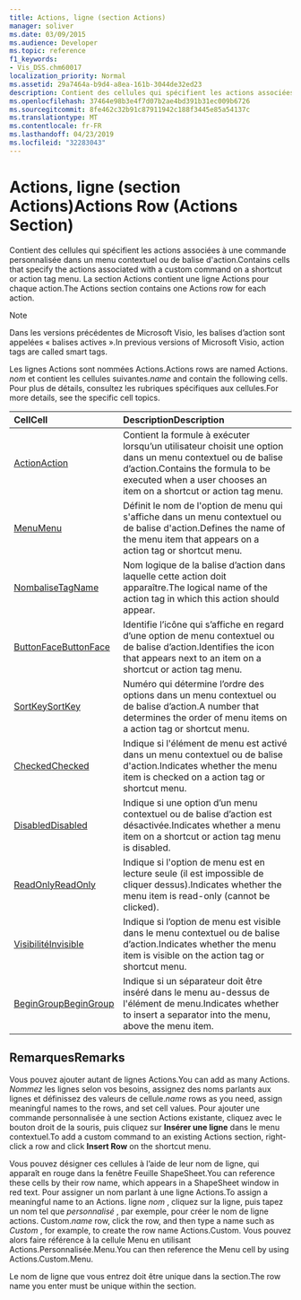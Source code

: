 ```yaml
---
title: Actions, ligne (section Actions)
manager: soliver
ms.date: 03/09/2015
ms.audience: Developer
ms.topic: reference
f1_keywords:
- Vis_DSS.chm60017
localization_priority: Normal
ms.assetid: 29a7464a-b9d4-a8ea-161b-3044de32ed23
description: Contient des cellules qui spécifient les actions associées à une commande personnalisée dans un menu contextuel ou de balise d'action. La section Actions contient une ligne Actions pour chaque action.
ms.openlocfilehash: 37464e98b3e4f7d07b2ae4bd391b31ec009b6726
ms.sourcegitcommit: 8fe462c32b91c87911942c188f3445e85a54137c
ms.translationtype: MT
ms.contentlocale: fr-FR
ms.lasthandoff: 04/23/2019
ms.locfileid: "32283043"
---
```

# <a name="actions-row-actions-section"></a><span data-ttu-id="5ab49-104">Actions, ligne (section Actions)</span><span class="sxs-lookup"><span data-stu-id="5ab49-104">Actions Row (Actions Section)</span></span>

<span data-ttu-id="5ab49-105">Contient des cellules qui spécifient les actions associées à une commande personnalisée dans un menu contextuel ou de balise d'action.</span><span class="sxs-lookup"><span data-stu-id="5ab49-105">Contains cells that specify the actions associated with a custom command on a shortcut or action tag menu.</span></span> <span data-ttu-id="5ab49-106">La section Actions contient une ligne Actions pour chaque action.</span><span class="sxs-lookup"><span data-stu-id="5ab49-106">The Actions section contains one Actions row for each action.</span></span>
  
> [!NOTE]
> <span data-ttu-id="5ab49-107">Dans les versions précédentes de Microsoft Visio, les balises d’action sont appelées « balises actives ».</span><span class="sxs-lookup"><span data-stu-id="5ab49-107">In previous versions of Microsoft Visio, action tags are called smart tags.</span></span> 
  
<span data-ttu-id="5ab49-108">Les lignes Actions sont nommées Actions.</span><span class="sxs-lookup"><span data-stu-id="5ab49-108">Actions rows are named Actions.</span></span> <span data-ttu-id="5ab49-109">*nom* et contient les cellules suivantes.</span><span class="sxs-lookup"><span data-stu-id="5ab49-109">*name*  and contain the following cells.</span></span> <span data-ttu-id="5ab49-110">Pour plus de détails, consultez les rubriques spécifiques aux cellules.</span><span class="sxs-lookup"><span data-stu-id="5ab49-110">For more details, see the specific cell topics.</span></span> 
  
|<span data-ttu-id="5ab49-111">**Cell**</span><span class="sxs-lookup"><span data-stu-id="5ab49-111">**Cell**</span></span>|<span data-ttu-id="5ab49-112">**Description**</span><span class="sxs-lookup"><span data-stu-id="5ab49-112">**Description**</span></span>|
|:-----|:-----|
|[<span data-ttu-id="5ab49-113">Action</span><span class="sxs-lookup"><span data-stu-id="5ab49-113">Action</span></span>](action-cell-actions-section.md) <br/> |<span data-ttu-id="5ab49-114">Contient la formule à exécuter lorsqu’un utilisateur choisit une option dans un menu contextuel ou de balise d’action.</span><span class="sxs-lookup"><span data-stu-id="5ab49-114">Contains the formula to be executed when a user chooses an item on a shortcut or action tag menu.</span></span>  <br/> |
|[<span data-ttu-id="5ab49-115">Menu</span><span class="sxs-lookup"><span data-stu-id="5ab49-115">Menu</span></span>](menu-cell-actions-section.md) <br/> |<span data-ttu-id="5ab49-116">Définit le nom de l'option de menu qui s'affiche dans un menu contextuel ou de balise d'action.</span><span class="sxs-lookup"><span data-stu-id="5ab49-116">Defines the name of the menu item that appears on a action tag or shortcut menu.</span></span>  <br/> |
|[<span data-ttu-id="5ab49-117">Nombalise</span><span class="sxs-lookup"><span data-stu-id="5ab49-117">TagName</span></span>](tagname-cell-actions-section.md) <br/> |<span data-ttu-id="5ab49-118">Nom logique de la balise d’action dans laquelle cette action doit apparaître.</span><span class="sxs-lookup"><span data-stu-id="5ab49-118">The logical name of the action tag in which this action should appear.</span></span>  <br/> |
|[<span data-ttu-id="5ab49-119">ButtonFace</span><span class="sxs-lookup"><span data-stu-id="5ab49-119">ButtonFace</span></span>](buttonface-cell-actions-section.md) <br/> |<span data-ttu-id="5ab49-120">Identifie l’icône qui s’affiche en regard d’une option de menu contextuel ou de balise d’action.</span><span class="sxs-lookup"><span data-stu-id="5ab49-120">Identifies the icon that appears next to an item on a shortcut or action tag menu.</span></span>  <br/> |
|[<span data-ttu-id="5ab49-121">SortKey</span><span class="sxs-lookup"><span data-stu-id="5ab49-121">SortKey</span></span>](sortkey-cell-actions-section.md) <br/> |<span data-ttu-id="5ab49-122">Numéro qui détermine l’ordre des options dans un menu contextuel ou de balise d’action.</span><span class="sxs-lookup"><span data-stu-id="5ab49-122">A number that determines the order of menu items on a action tag or shortcut menu.</span></span>  <br/> |
|[<span data-ttu-id="5ab49-123">Checked</span><span class="sxs-lookup"><span data-stu-id="5ab49-123">Checked</span></span>](checked-cell-actions-section.md) <br/> |<span data-ttu-id="5ab49-124">Indique si l'élément de menu est activé dans un menu contextuel ou de balise d'action.</span><span class="sxs-lookup"><span data-stu-id="5ab49-124">Indicates whether the menu item is checked on a action tag or shortcut menu.</span></span>  <br/> |
|[<span data-ttu-id="5ab49-125">Disabled</span><span class="sxs-lookup"><span data-stu-id="5ab49-125">Disabled</span></span>](disabled-cell-actions-section.md) <br/> |<span data-ttu-id="5ab49-126">Indique si une option d’un menu contextuel ou de balise d’action est désactivée.</span><span class="sxs-lookup"><span data-stu-id="5ab49-126">Indicates whether a menu item on a shortcut or action tag menu is disabled.</span></span>  <br/> |
|[<span data-ttu-id="5ab49-127">ReadOnly</span><span class="sxs-lookup"><span data-stu-id="5ab49-127">ReadOnly</span></span>](readonly-cell-actions-section.md) <br/> |<span data-ttu-id="5ab49-128">Indique si l'option de menu est en lecture seule (il est impossible de cliquer dessus).</span><span class="sxs-lookup"><span data-stu-id="5ab49-128">Indicates whether the menu item is read-only (cannot be clicked).</span></span>  <br/> |
|[<span data-ttu-id="5ab49-129">Visibilité</span><span class="sxs-lookup"><span data-stu-id="5ab49-129">Invisible</span></span>](invisible-cell-actions-section.md) <br/> |<span data-ttu-id="5ab49-130">Indique si l’option de menu est visible dans le menu contextuel ou de balise d’action.</span><span class="sxs-lookup"><span data-stu-id="5ab49-130">Indicates whether the menu item is visible on the action tag or shortcut menu.</span></span>  <br/> |
|[<span data-ttu-id="5ab49-131">BeginGroup</span><span class="sxs-lookup"><span data-stu-id="5ab49-131">BeginGroup</span></span>](begingroup-cell-actions-section.md) <br/> |<span data-ttu-id="5ab49-132">Indique si un séparateur doit être inséré dans le menu au-dessus de l'élément de menu.</span><span class="sxs-lookup"><span data-stu-id="5ab49-132">Indicates whether to insert a separator into the menu, above the menu item.</span></span>  <br/> |
   
## <a name="remarks"></a><span data-ttu-id="5ab49-133">Remarques</span><span class="sxs-lookup"><span data-stu-id="5ab49-133">Remarks</span></span>

 <span data-ttu-id="5ab49-134">Vous pouvez ajouter autant de lignes Actions.</span><span class="sxs-lookup"><span data-stu-id="5ab49-134">You can add as many Actions.</span></span>  <span data-ttu-id="5ab49-135">*Nommez* les lignes selon vos besoins, assignez des noms parlants aux lignes et définissez des valeurs de cellule.</span><span class="sxs-lookup"><span data-stu-id="5ab49-135">*name*  rows as you need, assign meaningful names to the rows, and set cell values.</span></span> <span data-ttu-id="5ab49-136">Pour ajouter une commande personnalisée à une section Actions existante, cliquez avec le bouton droit de la souris, puis cliquez sur **Insérer une ligne** dans le menu contextuel.</span><span class="sxs-lookup"><span data-stu-id="5ab49-136">To add a custom command to an existing Actions section, right-click a row and click **Insert Row** on the shortcut menu.</span></span> 
  
<span data-ttu-id="5ab49-137">Vous pouvez désigner ces cellules à l’aide de leur nom de ligne, qui apparaît en rouge dans la fenêtre Feuille ShapeSheet.</span><span class="sxs-lookup"><span data-stu-id="5ab49-137">You can reference these cells by their row name, which appears in a ShapeSheet window in red text.</span></span> <span data-ttu-id="5ab49-138">Pour assigner un nom parlant à une ligne Actions.</span><span class="sxs-lookup"><span data-stu-id="5ab49-138">To assign a meaningful name to an Actions.</span></span> <span data-ttu-id="5ab49-139">ligne *nom* , cliquez sur la ligne, puis tapez un nom tel que *personnalisé* , par exemple, pour créer le nom de ligne actions. Custom.</span><span class="sxs-lookup"><span data-stu-id="5ab49-139">*name*  row, click the row, and then type a name such as  *Custom*  , for example, to create the row name Actions.Custom.</span></span> <span data-ttu-id="5ab49-140">Vous pouvez alors faire référence à la cellule Menu en utilisant Actions.Personnalisée.Menu.</span><span class="sxs-lookup"><span data-stu-id="5ab49-140">You can then reference the Menu cell by using Actions.Custom.Menu.</span></span> 
  
<span data-ttu-id="5ab49-141">Le nom de ligne que vous entrez doit être unique dans la section.</span><span class="sxs-lookup"><span data-stu-id="5ab49-141">The row name you enter must be unique within the section.</span></span>
  

